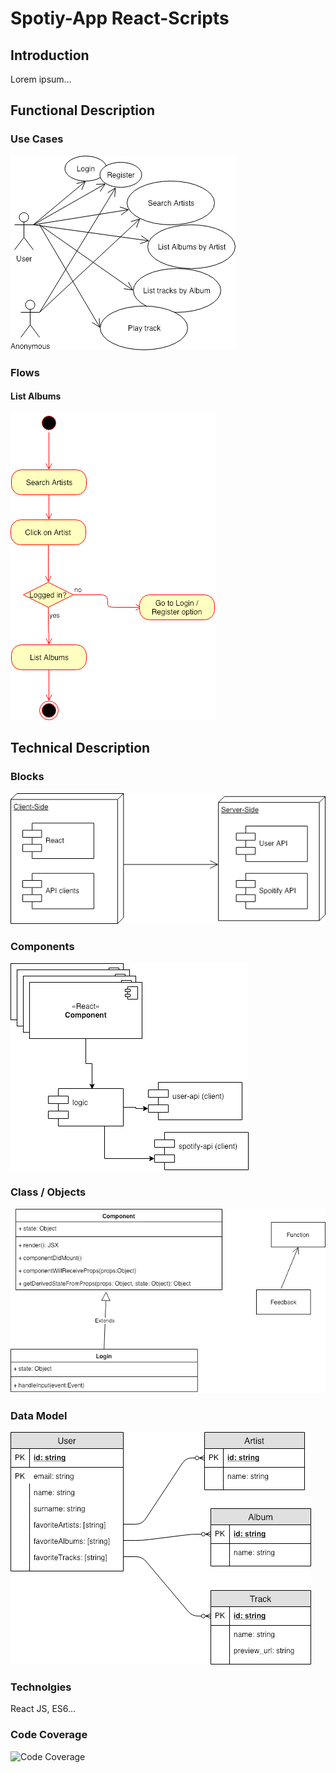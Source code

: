 # Spotiy-App React-Scripts

## Introduction

Lorem ipsum...

## Functional Description

### Use Cases

![Use Cases](images/use-cases.png)

### Flows

#### List Albums

![List Albums Flow](images/list-album-flow.png)

## Technical Description

### Blocks

![Blocks](images/blocks.png)

### Components

![Components](images/components.png)

### Class / Objects

![Classes / Objects](images/classes-objects.png)

### Data Model

![Data Model](images/data-model.png)

### Technolgies

React JS, ES6...

### Code Coverage

![Code Coverage](images/code-coverage.png)